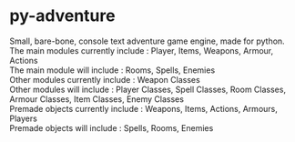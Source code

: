 ﻿# py-adventure
Small, bare-bone, console text adventure game engine, made for python. <br />
The main modules currently include : Player, Items, Weapons, Armour, Actions <br />
The main module will include : Rooms, Spells, Enemies <br />
Other modules currently include : Weapon Classes <br />
Other modules will include : Player Classes, Spell Classes, Room Classes, Armour Classes, Item Classes, Enemy Classes <br />
Premade objects currently include : Weapons, Items, Actions, Armours, Players <br />
Premade objects will include : Spells, Rooms, Enemies <br />


